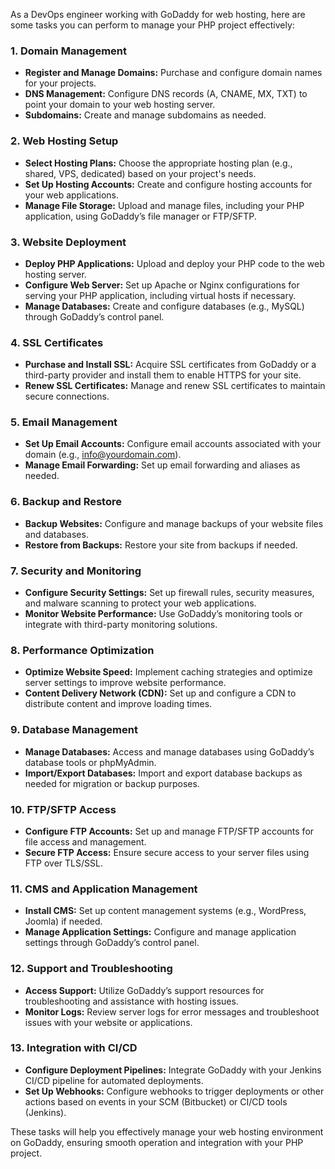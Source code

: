 As a DevOps engineer working with GoDaddy for web hosting, here are some tasks you can perform to manage your PHP project effectively:

### 1. **Domain Management**
   - **Register and Manage Domains:** Purchase and configure domain names for your projects.
   - **DNS Management:** Configure DNS records (A, CNAME, MX, TXT) to point your domain to your web hosting server.
   - **Subdomains:** Create and manage subdomains as needed.

### 2. **Web Hosting Setup**
   - **Select Hosting Plans:** Choose the appropriate hosting plan (e.g., shared, VPS, dedicated) based on your project's needs.
   - **Set Up Hosting Accounts:** Create and configure hosting accounts for your web applications.
   - **Manage File Storage:** Upload and manage files, including your PHP application, using GoDaddy’s file manager or FTP/SFTP.

### 3. **Website Deployment**
   - **Deploy PHP Applications:** Upload and deploy your PHP code to the web hosting server.
   - **Configure Web Server:** Set up Apache or Nginx configurations for serving your PHP application, including virtual hosts if necessary.
   - **Manage Databases:** Create and configure databases (e.g., MySQL) through GoDaddy’s control panel.

### 4. **SSL Certificates**
   - **Purchase and Install SSL:** Acquire SSL certificates from GoDaddy or a third-party provider and install them to enable HTTPS for your site.
   - **Renew SSL Certificates:** Manage and renew SSL certificates to maintain secure connections.

### 5. **Email Management**
   - **Set Up Email Accounts:** Configure email accounts associated with your domain (e.g., info@yourdomain.com).
   - **Manage Email Forwarding:** Set up email forwarding and aliases as needed.

### 6. **Backup and Restore**
   - **Backup Websites:** Configure and manage backups of your website files and databases.
   - **Restore from Backups:** Restore your site from backups if needed.

### 7. **Security and Monitoring**
   - **Configure Security Settings:** Set up firewall rules, security measures, and malware scanning to protect your web applications.
   - **Monitor Website Performance:** Use GoDaddy’s monitoring tools or integrate with third-party monitoring solutions.

### 8. **Performance Optimization**
   - **Optimize Website Speed:** Implement caching strategies and optimize server settings to improve website performance.
   - **Content Delivery Network (CDN):** Set up and configure a CDN to distribute content and improve loading times.

### 9. **Database Management**
   - **Manage Databases:** Access and manage databases using GoDaddy’s database tools or phpMyAdmin.
   - **Import/Export Databases:** Import and export database backups as needed for migration or backup purposes.

### 10. **FTP/SFTP Access**
   - **Configure FTP Accounts:** Set up and manage FTP/SFTP accounts for file access and management.
   - **Secure FTP Access:** Ensure secure access to your server files using FTP over TLS/SSL.

### 11. **CMS and Application Management**
   - **Install CMS:** Set up content management systems (e.g., WordPress, Joomla) if needed.
   - **Manage Application Settings:** Configure and manage application settings through GoDaddy’s control panel.

### 12. **Support and Troubleshooting**
   - **Access Support:** Utilize GoDaddy’s support resources for troubleshooting and assistance with hosting issues.
   - **Monitor Logs:** Review server logs for error messages and troubleshoot issues with your website or applications.

### 13. **Integration with CI/CD**
   - **Configure Deployment Pipelines:** Integrate GoDaddy with your Jenkins CI/CD pipeline for automated deployments.
   - **Set Up Webhooks:** Configure webhooks to trigger deployments or other actions based on events in your SCM (Bitbucket) or CI/CD tools (Jenkins).

These tasks will help you effectively manage your web hosting environment on GoDaddy, ensuring smooth operation and integration with your PHP project.
